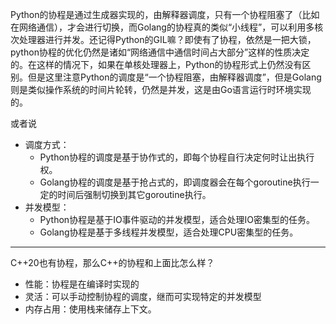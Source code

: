 Python的协程是通过生成器实现的，由解释器调度，只有一个协程阻塞了（比如在网络通信），才会进行切换，而Golang的协程真的类似“小线程”，可以利用多核次处理器进行并发。还记得Python的GIL嘛？即使有了协程，依然是一把大锁，python协程的优化仍然是诸如“网络通信中通信时间占大部分”这样的性质决定的。在这样的情况下，如果在单核处理器上，Python的协程形式上仍然没有区别。但是这里注意Python的调度是“一个协程阻塞，由解释器调度”，但是Golang则是类似操作系统的时间片轮转，仍然是并发，这是由Go语言运行时环境实现的。

或者说

+ 调度方式：
	+ Python协程的调度是基于协作式的，即每个协程自行决定何时让出执行权。
	+ Golang协程的调度是基于抢占式的，即调度器会在每个goroutine执行一定的时间后强制切换到其它goroutine执行。
+ 并发模型：
	+ Python协程是基于IO事件驱动的并发模型，适合处理IO密集型的任务。
	+ Golang协程是基于多线程并发模型，适合处理CPU密集型的任务。

---

C++20也有协程，那么C++的协程和上面比怎么样？
+ 性能：协程是在编译时实现的
+ 灵活：可以手动控制协程的调度，继而可实现特定的并发模型
+ 内存占用：使用栈来储存上下文。
